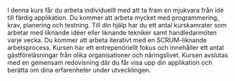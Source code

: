 I denna kurs får du arbeta individuellt med att ta fram en mjukvara från idé till färdig applikation. Du kommer att arbeta mycket med programmering, krav, planering och testning. Till din hjälp har du ett antal kurskamrater som arbetar med liknande idéer eller liknande tekniker samt handledarmöten varje vecka. Du kommer att arbeta iterativt med en SCRUM-liknande arbetsprocess. Kursen har ett entrepenöriellt fokus och innehåller ett antal gästföreläsningar från olika organisationer och näringslivet. Kursen avslutas med en gemensam redovisning där du får visa upp din applikation och berätta om dina erfarenheter under utvecklingen.